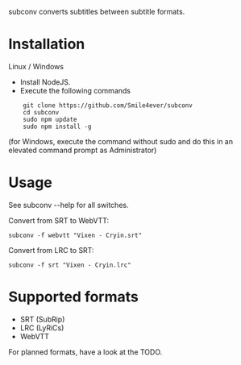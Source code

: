 
subconv converts subtitles between subtitle formats.

Installation
==

Linux / Windows
- Install NodeJS.
- Execute the following commands

```
    git clone https://github.com/Smile4ever/subconv
    cd subconv
    sudo npm update
    sudo npm install -g
```

(for Windows, execute the command without sudo and do this in an elevated command prompt as Administrator)

Usage
==

See subconv --help for all switches.

Convert from SRT to WebVTT:

    subconv -f webvtt "Vixen - Cryin.srt"

Convert from LRC to SRT:

    subconv -f srt "Vixen - Cryin.lrc"

Supported formats
==

- SRT (SubRip)
- LRC (LyRiCs)
- WebVTT

For planned formats, have a look at the TODO.